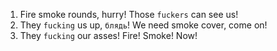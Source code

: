 1. Fire smoke rounds, hurry! Those `fuckers` can see us!
2. They `fucking` us up, `блядь`! We need smoke cover, come on!
3. They `fucking` our asses! Fire! Smoke! Now!